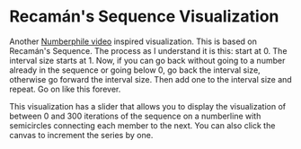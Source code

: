 # Recamán's Sequence Visualization
Another [Numberphile video](https://www.youtube.com/watch?v=FGC5TdIiT9U) inspired visualization. This is based on Recamán's Sequence. The process as I understand it is this: start at 0. The interval size starts at 1. Now, if you can go back without going to a number already in the sequence or going below 0, go back the interval size, otherwise go forward the interval size. Then add one to the interval size and repeat. Go on like this forever.

This visualization has a slider that allows you to display the visualization of between 0 and 300 iterations of the sequence on a numberline with semicircles connecting each member to the next. You can also click the canvas to increment the series by one.